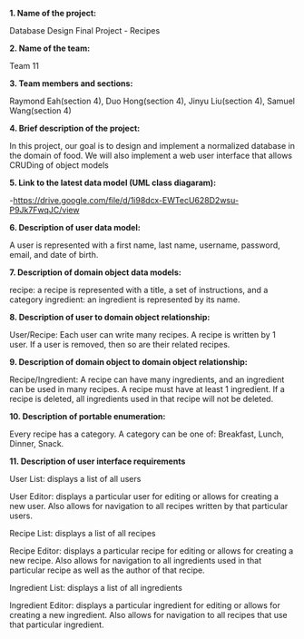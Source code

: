 **1. Name of the project:**

Database Design Final Project - Recipes

**2. Name of the team:**

Team 11

**3. Team members and sections:**

Raymond Eah(section 4), Duo Hong(section 4), Jinyu Liu(section 4), Samuel Wang(section 4)

**4. Brief description of the project:**

In this project, our goal is to design and implement a normalized database in the domain of 
food. We will also implement a web user interface that allows CRUDing of object models

**5. Link to the latest data model (UML class diagaram):**

-https://drive.google.com/file/d/1i98dcx-EWTecU628D2wsu-P9Jk7FwqJC/view

**6. Description of user data model:**

A user is represented with a first name, last name, username, password, email, and date of birth.

**7. Description of domain object data models:**

recipe: a recipe is represented with a title, a set of instructions, and a category
ingredient: an ingredient is represented by its name.

**8. Description of user to domain object relationship:**

User/Recipe: Each user can write many recipes. A recipe is written by 1 user. 
If a user is removed, then so are their related recipes.

**9. Description of domain object to domain object relationship:**

Recipe/Ingredient: A recipe can have many ingredients, and an ingredient can be
used in many recipes. A recipe must have at least 1 ingredient. If a recipe is 
deleted, all ingredients used in that recipe will not be deleted.  

**10. Description of portable enumeration:**

Every recipe has a category. A category can be one of: Breakfast, Lunch, Dinner, Snack.

**11. Description of user interface requirements**

User List: displays a list of all users

User Editor: displays a particular user for editing or allows for creating a new user.
Also allows for navigation to all recipes written by that particular users.


Recipe List: displays a list of all recipes

Recipe Editor: displays a particular recipe for editing or allows for creating a new recipe.
Also allows for navigation to all ingredients used in that particular recipe as well as
the author of that recipe.


Ingredient List: displays a list of all ingredients

Ingredient Editor: displays a particular ingredient for editing or allows for creating a
new ingredient. Also allows for navigation to all recipes that use that particular ingredient.
